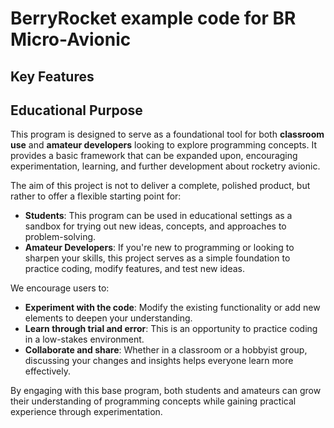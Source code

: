 # BerryRocket example code for BR Micro-Avionic

## Key Features


## Educational Purpose
This program is designed to serve as a foundational tool for both **classroom use** and **amateur developers** looking to explore programming concepts. It provides a basic framework that can be expanded upon, encouraging experimentation, learning, and further development about rocketry avionic.

The aim of this project is not to deliver a complete, polished product, but rather to offer a flexible starting point for:

- **Students**: This program can be used in educational settings as a sandbox for trying out new ideas, concepts, and approaches to problem-solving.
- **Amateur Developers**: If you're new to programming or looking to sharpen your skills, this project serves as a simple foundation to practice coding, modify features, and test new ideas.

We encourage users to:
- **Experiment with the code**: Modify the existing functionality or add new elements to deepen your understanding.
- **Learn through trial and error**: This is an opportunity to practice coding in a low-stakes environment.
- **Collaborate and share**: Whether in a classroom or a hobbyist group, discussing your changes and insights helps everyone learn more effectively.

By engaging with this base program, both students and amateurs can grow their understanding of programming concepts while gaining practical experience through experimentation.

